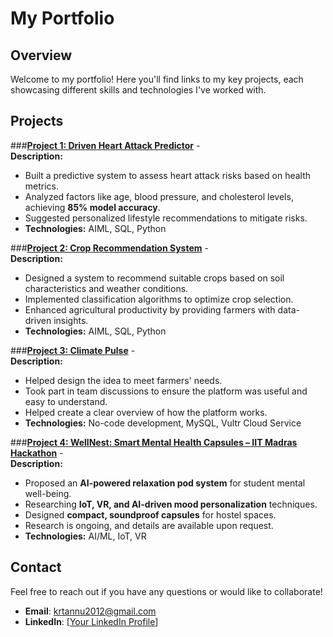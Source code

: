 
# My Portfolio

## Overview
Welcome to my portfolio! Here you'll find links to my key projects, each showcasing different skills and technologies I've worked with.

## Projects  

###**[Project 1: Driven Heart Attack Predictor](https://github.com/krtannu2012/Heart-Attack-Prediction)** - <br>
**Description:**  
- Built a predictive system to assess heart attack risks based on health metrics.  
- Analyzed factors like age, blood pressure, and cholesterol levels, achieving **85% model accuracy**.  
- Suggested personalized lifestyle recommendations to mitigate risks.  
- **Technologies:** AIML, SQL, Python  

###**[Project 2: Crop Recommendation System](https://us-south.ml.cloud.ibm.com/ml/v4/deployments/75d13e93-c232-4409-a49a-94a966a05ccb/predictions?version=2021-05-01)** - <br>
**Description:**  
- Designed a system to recommend suitable crops based on soil characteristics and weather conditions.  
- Implemented classification algorithms to optimize crop selection.  
- Enhanced agricultural productivity by providing farmers with data-driven insights.  
- **Technologies:** AIML, SQL, Python  

###**[Project 3: Climate Pulse](https://github.com/krtannu/ClimatePulse.git)** - <br>
**Description:**  
- Helped design the idea to meet farmers' needs.  
- Took part in team discussions to ensure the platform was useful and easy to understand.  
- Helped create a clear overview of how the platform works.  
- **Technologies:** No-code development, MySQL, Vultr Cloud Service  

###**[Project 4: WellNest: Smart Mental Health Capsules – IIT Madras Hackathon](https://www.google.com)** -<br> 
**Description:**  
- Proposed an **AI-powered relaxation pod system** for student mental well-being.  
- Researching **IoT, VR, and AI-driven mood personalization** techniques.  
- Designed **compact, soundproof capsules** for hostel spaces.
- Research is ongoing, and details are available upon request.
- **Technologies:** AI/ML, IoT, VR  

## Contact  
Feel free to reach out if you have any questions or would like to collaborate!  

- **Email**: krtannu2012@gmail.com  
- **LinkedIn**: [[Your LinkedIn Profile](https://www.linkedin.com/in/kumari-tannu-938281295?utm_source=share&utm_campaign=share_via&utm_content=profile&utm_medium=android_app)]  


